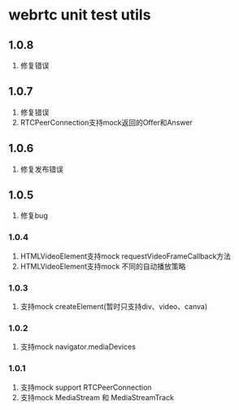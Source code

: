# webrtc unit test utils

## 1.0.8
1. 修复错误

## 1.0.7
1. 修复错误
2. RTCPeerConnection支持mock返回的Offer和Answer

## 1.0.6
1. 修复发布错误

## 1.0.5
1. 修复bug

### 1.0.4
  1. HTMLVideoElement支持mock requestVideoFrameCallback方法
  2. HTMLVideoElement支持mock 不同的自动播放策略

### 1.0.3
  1. 支持mock createElement(暂时只支持div、video、canva)

### 1.0.2
  1. 支持mock navigator.mediaDevices

### 1.0.1
  1. 支持mock support RTCPeerConnection
  2. 支持mock MediaStream 和 MediaStreamTrack